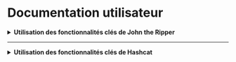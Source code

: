 # Documentation utilisateur
<details>
<summary><strong> Utilisation des fonctionnalités clés de John the Ripper</strong></summary>
  
### Fonctionnalités Clés de John the Ripper
  
 John the Ripper possède plusieurs fonctionnalités qui le distinguent des autres outils de craquage de mots de passe 

* Prise en charge de nombreux formats de hachage de mots de passe.

* Capacité à fonctionner sur différentes plateformes (Unix, Windows, macOS).

* Modularité et extensibilité grâce à sa structure de plugins.

* Utilisation de divers modes de craquage, y compris le brute force et l’attaque par dictionnaire.
</details>
<HR>
<details>
  <summary><strong> Utilisation des fonctionnalités clés de Hashcat</strong></summary>
  
### Fonctionnalités Clés de Hashcat

Hashcat offre une gamme impressionnante de fonctionnalités qui en font un outil de choix pour les experts en sécurité 

* Compatibilité: Prise en charge de nombreux algorithmes de hachage, comme MD5, SHA-1, et WPA2.
  
* Performance: Utilisation optimisée des GPU pour une vitesse de craquage accrue.
  
* Flexibilité: Modes de fonctionnement variés, incluant attaque par force brute et attaque par dictionnaire.
  
* Personnalisation: Options avancées pour personnaliser les attaques en fonction des besoins spécifiques.

</details>




